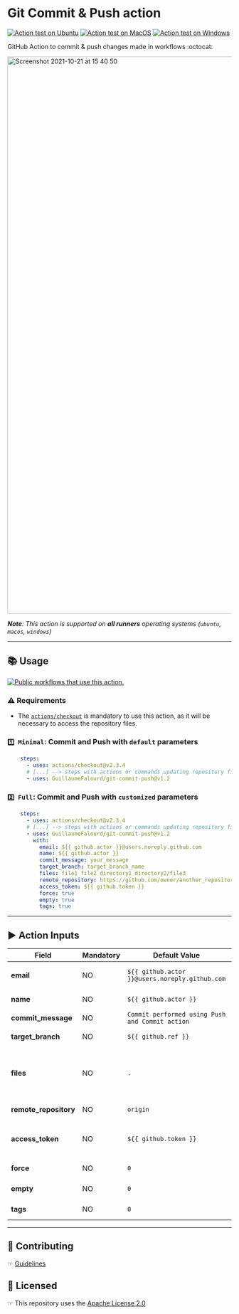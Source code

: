# Git Commit & Push action

[![Action test on Ubuntu](https://github.com/GuillaumeFalourd/git-commit-push/actions/workflows/ubuntu_action_test.yml/badge.svg)](https://github.com/GuillaumeFalourd/git-commit-push/actions/workflows/ubuntu_action_test.yml) [![Action test on MacOS](https://github.com/GuillaumeFalourd/git-commit-push/actions/workflows/macos_action_test.yml/badge.svg)](https://github.com/GuillaumeFalourd/git-commit-push/actions/workflows/macos_action_test.yml) [![Action test on Windows](https://github.com/GuillaumeFalourd/git-commit-push/actions/workflows/windows_action_test.yml/badge.svg)](https://github.com/GuillaumeFalourd/git-commit-push/actions/workflows/windows_action_test.yml)

GitHub Action to commit & push changes made in workflows :octocat:

<img width="1253" alt="Screenshot 2021-10-21 at 15 40 50" src="https://user-images.githubusercontent.com/22433243/138337505-49e66480-e084-4611-99f3-594023eab19c.png">

_**Note**: This action is supported on **all runners** operating systems (`ubuntu`, `macos`, `windows`)_

* * *

## 📚 Usage

[![Public workflows that use this action.](https://img.shields.io/endpoint?url=https%3A%2F%2Fapi-endbug.vercel.app%2Fapi%2Fgithub-actions%2Fused-by%3Faction%3DGuillaumeFalourd%2Fgit-commit-push%26badge%3Dtrue)](https://github.com/search?o=desc&q=GuillaumeFalourd+git-commit-push+path%3A.github%2Fworkflows+language%3AYAML&s=&type=Code)

### ⚠️ Requirements

- The [`actions/checkout`](https://github.com/marketplace/actions/checkout) is mandatory to use this action, as it will be necessary to access the repository files.

### `1️⃣ Minimal`: Commit and Push with `default` parameters

```yaml
    steps:
      - uses: actions/checkout@v2.3.4
      # [...] --> steps with actions or commands updating repository files
      - uses: GuillaumeFalourd/git-commit-push@v1.2
```

### `2️⃣ Full`: Commit and Push with `customized` parameters

```yaml
    steps:
      - uses: actions/checkout@v2.3.4
      # [...] --> steps with actions or commands updating repository files
      - uses: GuillaumeFalourd/git-commit-push@v1.2
        with:
          email: ${{ github.actor }}@users.noreply.github.com
          name: ${{ github.actor }}
          commit_message: your_message
          target_branch: target_branch_name
          files: file1 file2 directory1 directory2/file3
          remote_repository: https://github.com/owner/another_repository
          access_token: ${{ github.token }}
          force: true
          empty: true
          tags: true
```

* * *

## ▶️ Action Inputs

Field | Mandatory | Default Value | Observation
------------ | ------------  | ------------- | -------------
**email** | NO | `${{ github.actor }}@users.noreply.github.com` | Github user email <br/> _e.g: `octocat@github.com`_
**name** | NO | `${{ github.actor }}` | Github username <br/> _e.g: `octocat`_
**commit_message** | NO | `Commit performed using Push and Commit action` | Commit message
**target_branch** | NO | `${{ github.ref }}` | Branch to push the changes back
**files** | NO | `.` | Files to add separated by space <br/> _e.g: `file1 file2 directory1 directory2/file3`_
**remote_repository** | NO | `origin` | Repository url to push the code
**access_token** | NO | `${{ github.token }}` | [Personal Access Token](https://docs.github.com/en/authentication/keeping-your-account-and-data-secure/creating-a-personal-access-token) is necessary if push to another repository
**force** | NO | `0` | Whether to perform force push
**empty** | NO | `0` | Whether to allow empty commit
**tags** | NO | `0` | Whether to use --tags

* * *

## 🤝 Contributing

☞ [Guidelines](https://github.com/GuillaumeFalourd/git-commit-push/blob/main/CONTRIBUTING.md)

## 🏅 Licensed

☞ This repository uses the [Apache License 2.0](https://github.com/GuillaumeFalourd/git-commit-push/blob/main/LICENSE)
